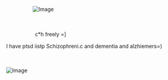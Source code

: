 ‎ ‎ ‎ ‎ ‎ ‎ ‎ ‎ ‎ ‎ ‎ ‎ ‎ ‎ ‎ ‎ ‎ ‎ ![Image](https://github.com/user-attachments/assets/6db5181e-28c2-4121-86cd-bb31020c6eaf)




 ㅤㅤㅤㅤㅤㅤㅤㅤㅤㅤㅤㅤㅤㅤㅤㅤㅤㅤㅤㅤㅤㅤㅤㅤ






ㅤㅤㅤㅤㅤㅤc*h freely =] 






I have ptsd iistp
Schizophreni.c and dementia and alzhiemers=) 






 ㅤㅤ


![Image](https://github.com/user-attachments/assets/5b4ca44f-bc5e-4577-9ffb-a25b405286b3)
